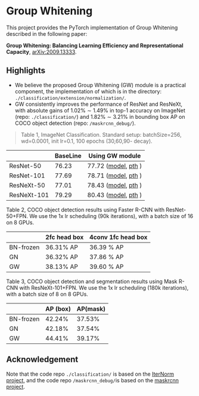# Group Whitening

This project provides the PyTorch implementation of Group Whitening described in the following paper:

**Group Whitening: Balancing Learning Efficiency and Representational Capacity**,  [arXiv:2009.13333](https://arxiv.org/abs/2009.13333).



## Highlights
* We believe the proposed Group Whitening (GW) module is a practical component, the implementation of which is in the directory:  `./classification/extension/normalization/`.
* GW consistently improves the performance of ResNet and ResNeXt, with absolute gains of 1.02% ∼ 1.49% in top-1 accuracy on ImageNet (repo: `./classification/`) and 1.82% ∼ 3.21% in bounding box AP on COCO object detection (repo: `/maskrcnn_debug/`).



> Table 1, ImageNet Classification. Standard setup: batchSize=256,  wd=0.0001, init lr=0.1, 100 epochs (30,60,90- decay).

|             | BaseLine | Using GW module                                              |
| ----------- | -------- | ------------------------------------------------------------ |
| ResNet-50   | 76.23    | 77.72 ([model](./classification/ImageNet/models/resnet_whiten_010n), [pth](https://drive.google.com/file/d/1bNeTDhfu5jg8aBatOCSQAe_WzTouUfHA/view?usp=sharing) ) |
| ResNet-101  | 77.69    | 78.71 ([model](./classification/ImageNet/models/resnet_whiten_010n), [pth](https://drive.google.com/file/d/1BnuzZzpaQ6rgBHho5mOQhBWBh1Lh-trK/view?usp=sharing) ) |
| ResNeXt-50  | 77.01    | 78.43 ([model](./classification/ImageNet/models/resnext_whiten_010n), [pth](https://drive.google.com/file/d/1pJSIbjeHpELJ5zlWOF6ekRGjykRYf6tO/view?usp=sharing) ) |
| ResNeXt-101 | 79.29    | 80.43 ([model](./classification/ImageNet/models/resnext_whiten_010n), [pth](https://drive.google.com/file/d/1lVAvTSCnHs-Ij5gt7ubQvLmZzUQdKUNt/view?usp=sharing) ) |



Table 2, COCO object detection results using Faster R-CNN with ResNet-50+FPN.  We use the 1x lr scheduling (90k iterations), with a batch size of 16 on 8 GPUs. 

|           | 2fc head box | 4conv 1fc head box |
| --------- | ------------ | ------------------ |
| BN-frozen | 36.31% AP    | 36.39 % AP         |
| GN        | 36.32% AP    | 37.86 % AP         |
| GW        | 38.13% AP    | 39.60 % AP         |

Table 3, COCO object detection and segmentation results using Mask R-CNN with ResNeXt-101+FPN.  We use the 1x lr scheduling (180k iterations), with a batch size of  8 on 8 GPUs. 

|           | AP (box) | AP(mask) |
| --------- | -------- | -------- |
| BN-frozen | 42.24%   | 37.53%   |
| GN        | 42.18%   | 37.54%   |
| GW        | 44.41%   | 39.17%   |



## Acknowledgement

Note that the code repo `./classification/` is based on the [IterNorm project](https://github.com/huangleiBuaa/IterNorm), and the code repo `/maskrcnn_debug/`is based on the [maskrcnn project](https://github.com/facebookresearch/maskrcnn-benchmark).